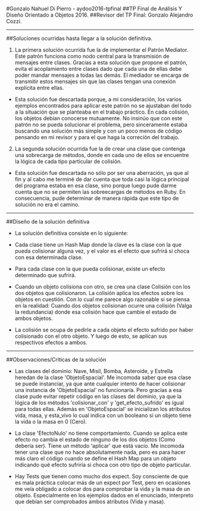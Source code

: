 ﻿#Gonzalo Nahuel Di Pierro - aydoo2016-tpfinal
##TP Final de Análisis Y Diseño Orientado a Objetos 2016.
##Revisor del TP Final: Gonzalo Alejandro Cozzi.

----------------------------------------------------------------------

##Soluciones ocurridas hasta llegar a la solución definitiva.


1) La primera solución ocurrida fue la de implementar el Patrón Mediator. Este patrón funciona como nodo central para la transmisión de mensajes entre clases. Gracias a esta solución que propone el patrón, evita el acoplamiento entre clases dado que cada una de ellas debe poder mandar mensajes a todas las demás. El mediador se encarga de transmitir estos mensajes sin que las clases tengan una conexión explícita entre ellas.

* Esta solución fue descartada porque, a mi consideración, los varios ejemplos encontrados para aplicar este patrón no se ajustaban del todo a la situación que se planteaba en el trabajo práctico. En cada colisión, los objetos debían conocerse mutuamente. No insinúo que con este patrón no se pueda solucionar el problema, pero sinceramente estaba buscando una solución más simple y con un poco menos de código pensando en mi revisor y para el que haga la correción del trabajo.


2) La segunda solución ocurrida fue la de crear una clase que contenga una sobrecarga de métodos, donde en cada uno de ellos se encuentre la lógica de cada tipo particular de colisión.

* Esta solución fue descartada no sólo por ser una aberración, ya que al fin y al cabo me terminé de dar cuenta que toda casi la lógica principal del programa estaba en esa clase, sino porque luego pude darme cuenta que no se permiten las sobreecargas de métodos en Ruby. En consecuencia, pude determinar de manera rápida que este tipo de solución no era el camino.

----------------------------------------------------------------------

##Diseño de la solución definitiva

- La solución definitiva consiste en lo siguiente:

* Cada clase tiene un Hash Map donde la clave es la clase con la que pueda colisionar alguna vez, y el valor es el efecto que sufrirá si choca con esa determinada clase.

* Para cada clase con la que pueda colisionar, existe un efecto determinado que sufrirá.

* Cuando un objeto colisiona con otro, se crea una clase Colisión con los dos objetos que colisionaron. La colisión aplica los efectos sobre los objetos en cuestión. Con lo cual me parece algo razonable si se piensa en la realidad: Cuando dos objetos colisionan ocurre una colisión (Valga la redundancia) donde esa colisión hace que cambie el estado de ambos objetos.

* La colisión se ocupa de pedirle a cada objeto el efecto sufrido por haber colisionado con el otro objeto. Y luego de esto, se aplican sus respectivos efectos a ambos.

----------------------------------------------------------------------

##Observaciones/Críticas de la solución

* Las clases del dominio: Nave, Misil, Bomba, Asteroide, y Estrella heredan de la clase 'ObjetoEspacial'. Me incomoda saber que esa clase se puede instanciar, ya que ante cualquier intento de hacer colisionar una instancia de 'ObjetoEspacial' no funcionaría. Pero gracias a esa clase pude evitar repetir código en las clases del dominio, ya que la lógica de los métodos 'colisionar_con' y 'get_efecto_sufrido' es igual para todas ellas. Además en 'ObjetoEspacial' se inicializan los atributos vida, masa, y esta_vivo lo cual indica con un booleano si un objeto tiene la vida o la masa en 0 (Cero).

* La clase 'EfectoNulo' no tiene comportamiento. Cuando se aplica este efecto no cambia el estado de ninguno de los dos objetos (Como debería ser). Tiene un método 'aplicar' que está vacío. Me incomoda tener una clase que no hace absolutamente nada, pero es para hacer más claro el código cuando se define el Hash Map para un objeto indicando qué efecto sufriría si choca con otro tipo de objeto particular.

* Hay Tests que tienen como mucho dos expect. Soy consciente de que es mala práctica colocar más de un expect por Test, pero en ocasiones me veía obligado a colocar dos para comprobar la vida y la masa de un objeto. Especialmente en los ejemplos dados en el enunciado, interpreto que debían ser comprobados ambos atributos (Vida y masa).
